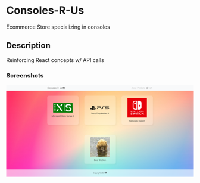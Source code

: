 # Consoles-R-Us

Ecommerce Store specializing in consoles

## Description

Reinforcing React concepts w/ API calls

### Screenshots

![sc1](https://github.com/Jasonx235/React-Console-Site/blob/main/src/images/sc1.png)



